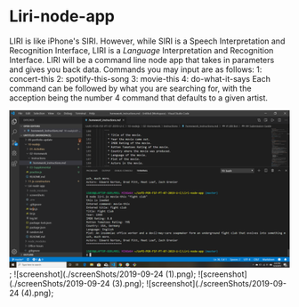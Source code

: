 # Liri-node-app
LIRI is like iPhone's SIRI. However, while SIRI is a Speech Interpretation and Recognition Interface, LIRI is a _Language_ Interpretation and Recognition Interface. LIRI will be a command line node app that takes in parameters and gives you back data.
Commands you may input are as follows:
1: concert-this
2: spotify-this-song
3: movie-this
4: do-what-it-says
Each command can be followed by what you are searching for, with the acception being the number 4 command that defaults to a given artist.

![screenshot](./screenShots/2019-09-24.png);
![screenshot](./screenShots/2019-09-24 (1).png);
![screenshot](./screenShots/2019-09-24 (3).png);
![screenshot](./screenShots/2019-09-24 (4).png);

